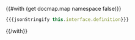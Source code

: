 {{#with (get docmap.map namespace false)}}

```js
{{{jsonStringify this.interface.definition}}}
```

{{/with}}
